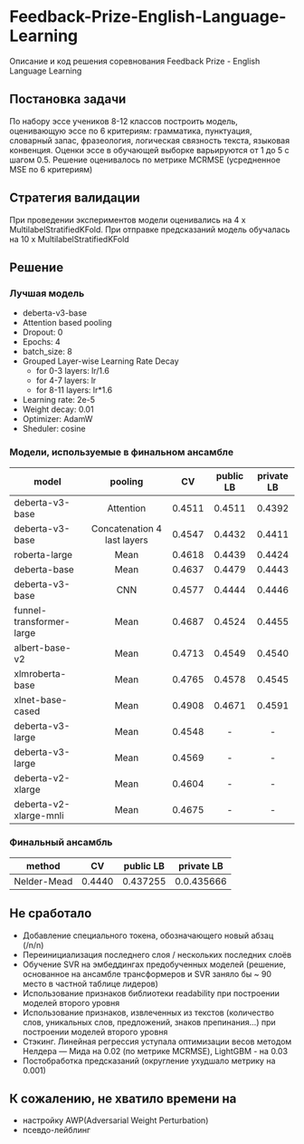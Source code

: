 # Feedback-Prize-English-Language-Learning
Описание и код решения соревнования Feedback Prize - English Language Learning

## Постановка задачи
По набору эссе учеников 8-12 классов построить модель, оценивающую эссе по 6 критериям: грамматика, пунктуация, словарный запас, фразеология, логическая связность текста, языковая конвенция. Оценки эссе в обучающей выборке варьируются от 1 до 5 с шагом 0.5.
Решение оценивалось по метрике MCRMSE (усредненное MSE по 6 критериям)

## Стратегия валидации
При проведении экспериментов модели оценивались на 4 x MultilabelStratifiedKFold. При отправке предсказаний модель обучалась на 10 x MultilabelStratifiedKFold

## Решение
### Лучшая модель
*  deberta-v3-base
*  Attention based pooling
*  Dropout: 0
*  Epochs: 4
*  batch_size: 8
*  Grouped Layer-wise Learning Rate Decay
   *  for 0-3 layers: lr/1.6
   *  for 4-7 layers: lr
   *  for 8-11 layers: lr*1.6
*  Learning rate: 2e-5
*  Weight decay: 0.01
*  Optimizer: AdamW
*  Sheduler: cosine

### Модели, используемые в финальном ансамбле
| model          |     pooling        |      CV      | public LB    |  private LB  |
| -------------  |:------------------:|:------------:|:------------:|:------------:|
| deberta-v3-base| Attention          |    0.4511    |    0.4511    |    0.4392    |
| deberta-v3-base| Concatenation 4 last layers              |    0.4547    |    0.4432    |    0.4411    |
| roberta-large| Mean               |    0.4618    |   0.4439    |    0.4424    |
| deberta-base| Mean               |    0.4637    |    0.4479    |    0.4443    |
| deberta-v3-base| CNN              |   0.4577    |    0.4444    |    0.4446    |
| funnel-transformer-large| Mean               |   0.4687    |    0.4524    |    0.4455    |
| albert-base-v2| Mean               |   0.4713    |    0.4549    |    0.4540    |
| xlmroberta-base| Mean               |   0.4765    |    0.4578    |    0.4545    |
| xlnet-base-cased| Mean               |    0.4908    |    0.4671    |    0.4591    |
| deberta-v3-large| Mean               |     0.4548   |    -    |    -    |
| deberta-v3-large| Mean               |    0.4569    |    -    |   -    |
| deberta-v2-xlarge| Mean               |    0.4604   |    -    |    -    |
| deberta-v2-xlarge-mnli| Mean               |    0.4675    |    -    |    -    |

### Финальный ансамбль
| method         |      CV      | public LB    |  private LB  |
| -------------  |:------------------:|:------------:|:------------:|
| Nelder-Mead    |    0.4440   |    0.437255   |    0.0.435666    |

## Не сработало
*  Добавление специального токена, обозначающего новый абзац (/n/n)
*  Переинициализация последнего слоя / нескольких последних слоёв
*  Обучение SVR на эмбеддингах предобученных моделей (решение, основанное на ансамбле трансформеров и SVR заняло бы ~ 90 место в частной таблице лидеров)
*  Использование признаков библиотеки readability при построении моделей второго уровня
*  Использование признаков, извлеченных из текстов (количество слов, уникальных слов, предложений, знаков препинания...) при построении моделей второго уровня
*  Стэкинг. Линейная регрессия уступала оптимизации весов методом  Нелдера — Мида на 0.02 (по метрике MCRMSE), LightGBM - на 0.03
*  Постобработка предсказаний (округление ухудшало метрику на 0.001)

## К сожалению, не хватило времени на 
*  настройку AWP(Adversarial Weight Perturbation)
*  псевдо-лейблинг
